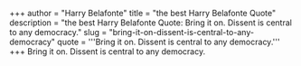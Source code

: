 +++
author = "Harry Belafonte"
title = "the best Harry Belafonte Quote"
description = "the best Harry Belafonte Quote: Bring it on. Dissent is central to any democracy."
slug = "bring-it-on-dissent-is-central-to-any-democracy"
quote = '''Bring it on. Dissent is central to any democracy.'''
+++
Bring it on. Dissent is central to any democracy.
